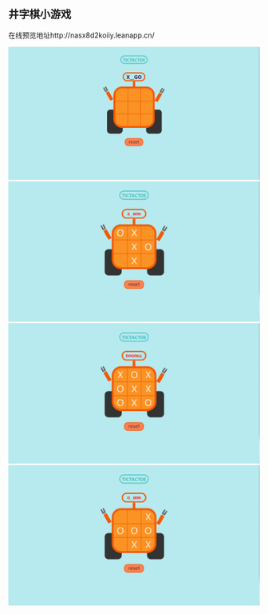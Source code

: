 ## 井字棋小游戏

在线预览地址http://nasx8d2koiiy.leanapp.cn/

![image](https://github.com/wellssu0/react-tictactoe/blob/master/image/shot1.png)
![image](https://github.com/wellssu0/react-tictactoe/blob/master/image/1.png)
![image](https://github.com/wellssu0/react-tictactoe/blob/master/image/2.png)
![image](https://github.com/wellssu0/react-tictactoe/blob/master/image/3.png)


